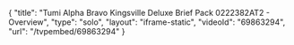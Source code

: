 {
    "title": "Tumi Alpha Bravo Kingsville Deluxe Brief Pack 0222382AT2 - Overview",
    "type": "solo",
    "layout": "iframe-static",
    "videoId": "69863294",
    "url": "\/tvpembed\/69863294"
}